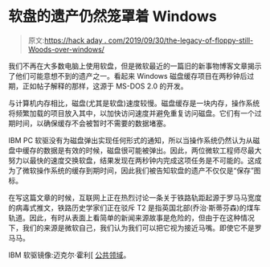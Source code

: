 # 软盘的遗产仍然笼罩着 Windows

> 原文:[https://hack aday . com/2019/09/30/the-legacy-of-floppy-still-Woods-over-windows/](https://hackaday.com/2019/09/30/the-legacy-of-the-floppy-still-looms-over-windows/)

我们不再在大多数电脑上使用软盘，但是微软最近的一篇旧的新事物博客文章揭示了他们可能意想不到的遗产之一。看起来 Windows 磁盘缓存项目在两秒钟后过期，正如帖子解释的那样，这源于 MS-DOS 2.0 的开发。

与计算机内存相比，磁盘(尤其是软盘)速度较慢。磁盘缓存是一块内存，操作系统将频繁加载的项目放入其中，以加快访问速度并避免重复访问磁盘。它们有一个过期时间，以确保缓存不会被暂时不需要的数据堵塞。

IBM PC 软驱没有为磁盘弹出实现任何形式的通知，所以当操作系统仍然认为从磁盘中缓存的数据是有效的时候，磁盘很可能被弹出。因此，两位微软工程师尽最大努力以最快的速度交换软盘，结果发现在两秒钟内完成这项任务是不可能的。这成为了微软操作系统的缓存到期时间，因此我们被告知软盘的遗产不仅仅是“保存”图标。

在写这篇文章的时候，互联网上正在热烈讨论一条关于铁路轨距起源于罗马马宽度的病毒式推文，铁路历史学家们正在驳斥 T2 是指英国北部(乔治·斯蒂芬森)的煤车轨道。因此，有时从表面上看简单的新闻来源故事是危险的，但由于在这种情况下，我们的来源是微软自己，我们认为我们可以把它视为接近马嘴。即使它不是罗马马。

IBM 软驱镜像:迈克尔·霍利[ [公共领域](https://commons.wikimedia.org/wiki/File:IBM_Floppy_Drive_With_DOS.jpg)。